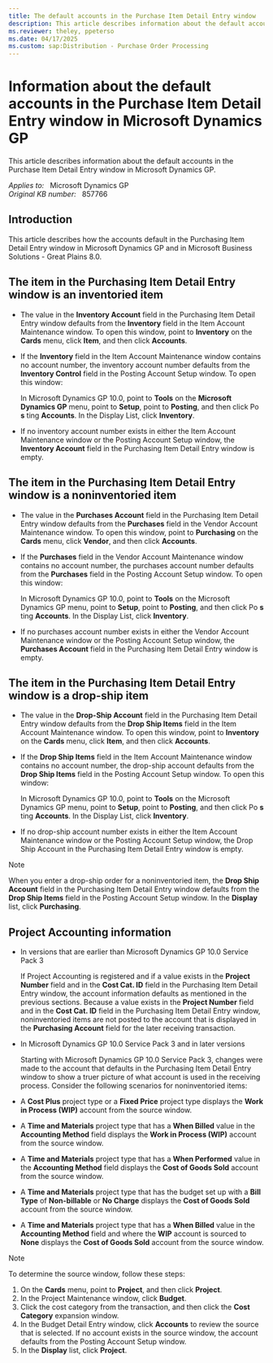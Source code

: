 ```yaml
---
title: The default accounts in the Purchase Item Detail Entry window
description: This article describes information about the default accounts in the Purchase Item Detail Entry window in Microsoft Dynamics GP.
ms.reviewer: theley, ppeterso
ms.date: 04/17/2025
ms.custom: sap:Distribution - Purchase Order Processing
---
```

# Information about the default accounts in the Purchase Item Detail Entry window in Microsoft Dynamics GP

This article describes information about the default accounts in the Purchase Item Detail Entry window in Microsoft Dynamics GP.

_Applies to:_ &nbsp; Microsoft Dynamics GP  
_Original KB number:_ &nbsp; 857766

## Introduction

This article describes how the accounts default in the Purchasing Item Detail Entry window in Microsoft Dynamics GP and in Microsoft Business Solutions - Great Plains 8.0.

## The item in the Purchasing Item Detail Entry window is an inventoried item

- The value in the **Inventory Account** field in the Purchasing Item Detail Entry window defaults from the **Inventory** field in the Item Account Maintenance window. To open this window, point to **Inventory** on the **Cards** menu, click **Item**, and then click **Accounts**.

- If the **Inventory** field in the Item Account Maintenance window contains no account number, the inventory account number defaults from the **Inventory Control** field in the Posting Account Setup window. To open this window:

  In Microsoft Dynamics GP 10.0, point to **Tools** on the **Microsoft Dynamics GP** menu, point to **Setup**, point to **Posting**, and then click Po **s** ting **Accounts**.  In the Display List, click **Inventory**.

- If no inventory account number exists in either the Item Account Maintenance window or the Posting Account Setup window, the **Inventory Account** field in the Purchasing Item Detail Entry window is empty.

## The item in the Purchasing Item Detail Entry window is a noninventoried item

- The value in the **Purchases Account** field in the Purchasing Item Detail Entry window defaults from the **Purchases** field in the Vendor Account Maintenance window. To open this window, point to **Purchasing** on the **Cards** menu, click **Vendor**, and then click **Accounts**.

- If the **Purchases** field in the Vendor Account Maintenance window contains no account number, the purchases account number defaults from the **Purchases** field in the Posting Account Setup window. To open this window:

   In Microsoft Dynamics GP 10.0, point to **Tools** on the Microsoft Dynamics GP menu, point to **Setup**, point to **Posting**, and then click Po **s** ting **Accounts**.  In the Display List, click **Inventory**.

- If no purchases account number exists in either the Vendor Account Maintenance window or the Posting Account Setup window, the **Purchases Account** field in the Purchasing Item Detail Entry window is empty.

## The item in the Purchasing Item Detail Entry window is a drop-ship item

- The value in the **Drop-Ship Account** field in the Purchasing Item Detail Entry window defaults from the **Drop Ship Items** field in the Item Account Maintenance window. To open this window, point to **Inventory** on the **Cards** menu, click **Item**, and then click **Accounts**.

- If the **Drop Ship Items** field in the Item Account Maintenance window contains no account number, the drop-ship account defaults from the **Drop Ship Items** field in the Posting Account Setup window. To open this window:

  In Microsoft Dynamics GP 10.0, point to **Tools** on the Microsoft Dynamics GP menu, point to **Setup**, point to **Posting**, and then click Po **s** ting **Accounts**.  In the Display List, click **Inventory**.

- If no drop-ship account number exists in either the Item Account Maintenance window or the Posting Account Setup window, the Drop Ship Account in the Purchasing Item Detail Entry window is empty.

> [!NOTE]
> When you enter a drop-ship order for a noninventoried item, the **Drop Ship Account** field in the Purchasing Item Detail Entry window defaults from the **Drop Ship Items** field in the Posting Account Setup window. In the **Display** list, click **Purchasing**.

## Project Accounting information

- In versions that are earlier than Microsoft Dynamics GP 10.0 Service Pack 3

  If Project Accounting is registered and if a value exists in the **Project Number** field and in the **Cost Cat. ID** field in the Purchasing Item Detail Entry window, the account information defaults as mentioned in the previous sections. Because a value exists in the **Project Number** field and in the **Cost Cat. ID** field in the Purchasing Item Detail Entry window, noninventoried items are not posted to the account that is displayed in the **Purchasing Account** field for the later receiving transaction.

- In Microsoft Dynamics GP 10.0 Service Pack 3 and in later versions

  Starting with Microsoft Dynamics GP 10.0 Service Pack 3, changes were made to the account that defaults in the Purchasing Item Detail Entry window to show a truer picture of what account is used in the receiving process. Consider the following scenarios for noninventoried items:

- A **Cost Plus** project type or a **Fixed Price** project type displays the **Work in Process (WIP)** account from the source window.

- A **Time and Materials** project type that has a **When Billed** value in the **Accounting Method** field displays the **Work in Process (WIP)** account from the source window.

- A **Time and Materials** project type that has a **When Performed** value in the **Accounting Method** field displays the **Cost of Goods Sold** account from the source window.

- A **Time and Materials** project type that has the budget set up with a **Bill Type** of **Non-billable** or **No Charge** displays the **Cost of Goods Sold** account from the source window.

- A **Time and Materials** project type that has a **When Billed** value in the **Accounting Method** field and where the **WIP** account is sourced to **None** displays the **Cost of Goods Sold** account from the source window.

> [!NOTE]
> To determine the source window, follow these steps:

1. On the **Cards** menu, point to **Project**, and then click **Project**.
2. In the Project Maintenance window, click **Budget**.
3. Click the cost category from the transaction, and then click the **Cost Category** expansion window.
4. In the Budget Detail Entry window, click **Accounts** to review the source that is selected. If no account exists in the source window, the account defaults from the Posting Account Setup window.
5. In the **Display** list, click **Project**.
